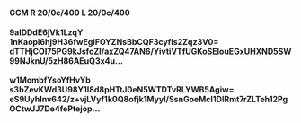 #### GCM R 20/0c/400 L 20/0c/400
**9aIDDdE6jVk1LzqY**<br/>**1nKaopi6hj9H36fwEgIFOYZNsBbCQF3cyfIs2Zqz3V0=**<br/>**dTTHjCOI75PG9kJsfoZI/axZQ47AN6/YivtiVTfUGKoSElouEGxUHXND5SW99NJknU/5zH86AEuQ3x4u...**<br/><br/>
**w1MombfYsoYfHvYb**<br/>**s3bZevKWd3U98Y1I8d8pHTtJ0eN5WTDTvRLYWB5Agiw=**<br/>**eS9UyhInv642/z+vjLVyf1k0Q8ofjk1Myyl/SsnGoeMcI1DlRmt7rZLTeh12PgOCtwJJ7De4fePtejop...**